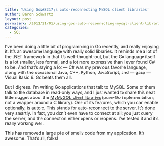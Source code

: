 ```yaml
---
title: 'Using Go&#8217;s auto-reconnecting MySQL client libraries'
author: Baron Schwartz
layout: post
permalink: /2012/11/01/using-gos-auto-reconnecting-mysql-client-libraries/
categories:
  - SQL
---
```

I&#8217;ve been doing a little bit of programming in Go recently, and really enjoying it. It&#8217;s an awesome language with really solid libraries. It reminds me a lot of the .NET framework in that it&#8217;s well-thought-out, but the Go language itself is a lot smaller, less formal, and a lot more expressive than I ever found C# to be. And that&#8217;s saying a lot &#8212; C# was my previous favorite language, along with the occasional Java, C++, Python, JavaScript, and &#8212; gasp &#8212; Visual Basic 6. Go beats them all.

But I digress. I&#8217;m writing Go applications that talk to MySQL. Some of them talk to the database in read-only ways, and I just wanted to share this neat little nugget about the [MyMySQL client libraries][1] (pure-Go implementation; not a wrapper around a C library). One of its features, which you can enable optionally, is autorc. This stands for auto-reconnect to the server. It&#8217;s done very smartly. In fact, you don&#8217;t even have to connect at all; you just query the server, and the connection either opens or reopens. I&#8217;ve tested it and it&#8217;s really working well.

This has removed a large pile of smelly code from my application. It&#8217;s awesome. That&#8217;s all, folks!

 [1]: https://github.com/ziutek/mymysql
